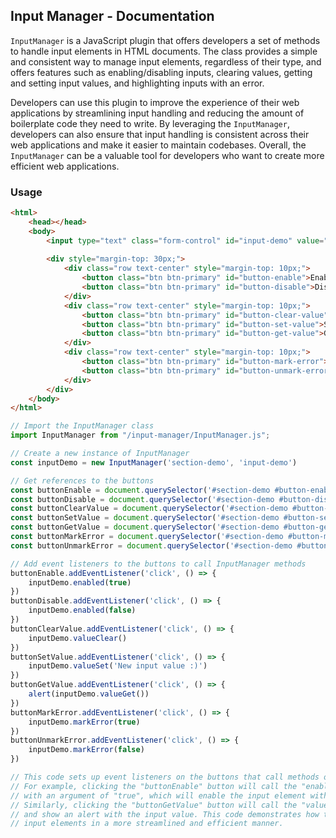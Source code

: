 ## Input Manager - Documentation

`InputManager` is a JavaScript plugin that offers developers a set of methods to handle input elements in HTML documents. The class provides a simple and consistent way to manage input elements, regardless of their type, and offers features such as enabling/disabling inputs, clearing values, getting and setting input values, and highlighting inputs with an error.

Developers can use this plugin to improve the experience of their web applications by streamlining input handling and reducing the amount of boilerplate code they need to write. By leveraging the `InputManager`, developers can also ensure that input handling is consistent across their web applications and make it easier to maintain codebases. Overall, the `InputManager` can be a valuable tool for developers who want to create more efficient web applications.

### Usage

```html
<html>
    <head></head>
    <body>
        <input type="text" class="form-control" id="input-demo" value="Lorem ipsum dolor sit amet.">
    
        <div style="margin-top: 30px;">
            <div class="row text-center" style="margin-top: 10px;">
                <button class="btn btn-primary" id="button-enable">Enable Input</button>
                <button class="btn btn-primary" id="button-disable">Disable Input</button>
            </div>
            <div class="row text-center" style="margin-top: 10px;">
                <button class="btn btn-primary" id="button-clear-value">Clear Value</button>
                <button class="btn btn-primary" id="button-set-value">Set Value</button>
                <button class="btn btn-primary" id="button-get-value">Get Value</button>
            </div>
            <div class="row text-center" style="margin-top: 10px;">
                <button class="btn btn-primary" id="button-mark-error">Mark Error</button>
                <button class="btn btn-primary" id="button-unmark-error">Unmark Error</button>
            </div>
        </div>
    </body>
</html>
```

```javascript
// Import the InputManager class
import InputManager from "/input-manager/InputManager.js";

// Create a new instance of InputManager
const inputDemo = new InputManager('section-demo', 'input-demo')

// Get references to the buttons
const buttonEnable = document.querySelector('#section-demo #button-enable')
const buttonDisable = document.querySelector('#section-demo #button-disable')
const buttonClearValue = document.querySelector('#section-demo #button-clear-value')
const buttonSetValue = document.querySelector('#section-demo #button-set-value')
const buttonGetValue = document.querySelector('#section-demo #button-get-value')
const buttonMarkError = document.querySelector('#section-demo #button-mark-error')
const buttonUnmarkError = document.querySelector('#section-demo #button-unmark-error')

// Add event listeners to the buttons to call InputManager methods
buttonEnable.addEventListener('click', () => {
    inputDemo.enabled(true)
})
buttonDisable.addEventListener('click', () => {
    inputDemo.enabled(false)
})
buttonClearValue.addEventListener('click', () => {
    inputDemo.valueClear()
})
buttonSetValue.addEventListener('click', () => {
    inputDemo.valueSet('New input value :)')
})
buttonGetValue.addEventListener('click', () => {
    alert(inputDemo.valueGet())
})
buttonMarkError.addEventListener('click', () => {
    inputDemo.markError(true)
})
buttonUnmarkError.addEventListener('click', () => {
    inputDemo.markError(false)
})

// This code sets up event listeners on the buttons that call methods on the InputManager instance.
// For example, clicking the "buttonEnable" button will call the "enabled" method on the "inputDemo" instance
// with an argument of "true", which will enable the input element with the ID "input-demo".
// Similarly, clicking the "buttonGetValue" button will call the "valueGet" method on the "inputDemo" instance
// and show an alert with the input value. This code demonstrates how the InputManager can be used to handle
// input elements in a more streamlined and efficient manner.
```